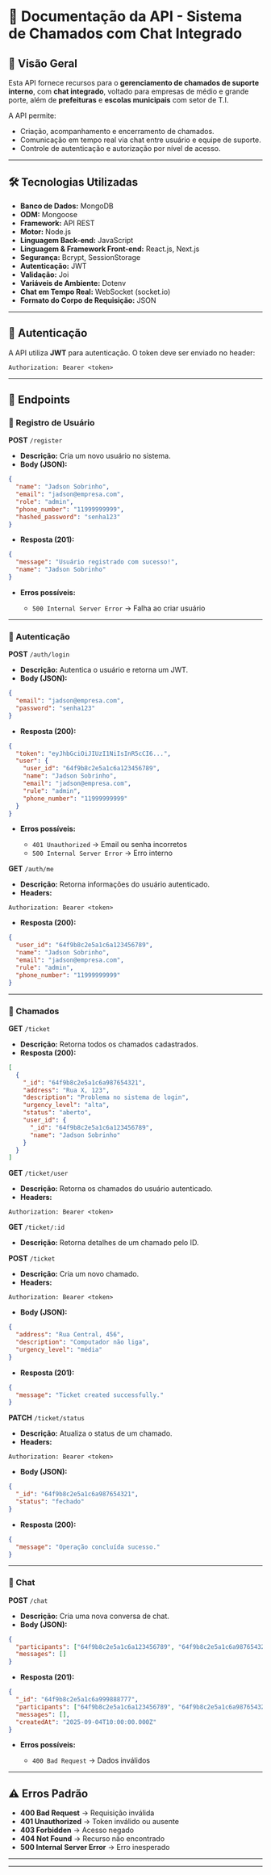 # 📘 Documentação da API - Sistema de Chamados com Chat Integrado

## 🔎 Visão Geral
Esta API fornece recursos para o **gerenciamento de chamados de suporte interno**, com **chat integrado**, voltado para empresas de médio e grande porte, além de **prefeituras** e **escolas municipais** com setor de T.I.  

A API permite:
- Criação, acompanhamento e encerramento de chamados.  
- Comunicação em tempo real via chat entre usuário e equipe de suporte.  
- Controle de autenticação e autorização por nível de acesso.  

---

## 🛠️ Tecnologias Utilizadas
- **Banco de Dados:** MongoDB  
- **ODM:** Mongoose  
- **Framework:** API REST  
- **Motor:** Node.js  
- **Linguagem Back-end:** JavaScript  
- **Linguagem & Framework Front-end:** React.js, Next.js  
- **Segurança:** Bcrypt, SessionStorage  
- **Autenticação:** JWT  
- **Validação:** Joi  
- **Variáveis de Ambiente:** Dotenv  
- **Chat em Tempo Real:** WebSocket (socket.io)  
- **Formato do Corpo de Requisição:** JSON  

---

## 🔑 Autenticação

A API utiliza **JWT** para autenticação. O token deve ser enviado no header:

```http
Authorization: Bearer <token>
```

---

## 📂 Endpoints

### 🔹 Registro de Usuário

**POST** `/register`

* **Descrição:** Cria um novo usuário no sistema.
* **Body (JSON):**

```json
{
  "name": "Jadson Sobrinho",
  "email": "jadson@empresa.com",
  "role": "admin",
  "phone_number": "11999999999",
  "hashed_password": "senha123"
}
```

* **Resposta (201):**

```json
{
  "message": "Usuário registrado com sucesso!",
  "name": "Jadson Sobrinho"
}
```

* **Erros possíveis:**

  * `500 Internal Server Error` → Falha ao criar usuário

---

### 🔹 Autenticação

**POST** `/auth/login`

* **Descrição:** Autentica o usuário e retorna um JWT.
* **Body (JSON):**

```json
{
  "email": "jadson@empresa.com",
  "password": "senha123"
}
```

* **Resposta (200):**

```json
{
  "token": "eyJhbGciOiJIUzI1NiIsInR5cCI6...",
  "user": {
    "user_id": "64f9b8c2e5a1c6a123456789",
    "name": "Jadson Sobrinho",
    "email": "jadson@empresa.com",
    "rule": "admin",
    "phone_number": "11999999999"
  }
}
```

* **Erros possíveis:**

  * `401 Unauthorized` → Email ou senha incorretos
  * `500 Internal Server Error` → Erro interno

**GET** `/auth/me`

* **Descrição:** Retorna informações do usuário autenticado.
* **Headers:**

```http
Authorization: Bearer <token>
```

* **Resposta (200):**

```json
{
  "user_id": "64f9b8c2e5a1c6a123456789",
  "name": "Jadson Sobrinho",
  "email": "jadson@empresa.com",
  "rule": "admin",
  "phone_number": "11999999999"
}
```

---

### 🔹 Chamados

**GET** `/ticket`

* **Descrição:** Retorna todos os chamados cadastrados.
* **Resposta (200):**

```json
[
  {
    "_id": "64f9b8c2e5a1c6a987654321",
    "address": "Rua X, 123",
    "description": "Problema no sistema de login",
    "urgency_level": "alta",
    "status": "aberto",
    "user_id": {
      "_id": "64f9b8c2e5a1c6a123456789",
      "name": "Jadson Sobrinho"
    }
  }
]
```

**GET** `/ticket/user`

* **Descrição:** Retorna os chamados do usuário autenticado.
* **Headers:**

```http
Authorization: Bearer <token>
```

**GET** `/ticket/:id`

* **Descrição:** Retorna detalhes de um chamado pelo ID.

**POST** `/ticket`

* **Descrição:** Cria um novo chamado.
* **Headers:**

```http
Authorization: Bearer <token>
```

* **Body (JSON):**

```json
{
  "address": "Rua Central, 456",
  "description": "Computador não liga",
  "urgency_level": "média"
}
```

* **Resposta (201):**

```json
{
  "message": "Ticket created successfully."
}
```

**PATCH** `/ticket/status`

* **Descrição:** Atualiza o status de um chamado.
* **Headers:**

```http
Authorization: Bearer <token>
```

* **Body (JSON):**

```json
{
  "_id": "64f9b8c2e5a1c6a987654321",
  "status": "fechado"
}
```

* **Resposta (200):**

```json
{
  "message": "Operação concluída sucesso."
}
```

---

### 🔹 Chat

**POST** `/chat`

* **Descrição:** Cria uma nova conversa de chat.
* **Body (JSON):**

```json
{
  "participants": ["64f9b8c2e5a1c6a123456789", "64f9b8c2e5a1c6a987654321"],
  "messages": []
}
```

* **Resposta (201):**

```json
{
  "_id": "64f9b8c2e5a1c6a999888777",
  "participants": ["64f9b8c2e5a1c6a123456789", "64f9b8c2e5a1c6a987654321"],
  "messages": [],
  "createdAt": "2025-09-04T10:00:00.000Z"
}
```

* **Erros possíveis:**

  * `400 Bad Request` → Dados inválidos

---

## ⚠️ Erros Padrão

* **400 Bad Request** → Requisição inválida
* **401 Unauthorized** → Token inválido ou ausente
* **403 Forbidden** → Acesso negado
* **404 Not Found** → Recurso não encontrado
* **500 Internal Server Error** → Erro inesperado

---

---